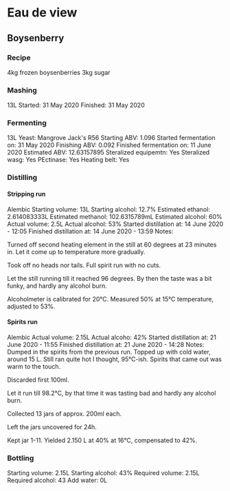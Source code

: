 # Eau de view

## Boysenberry

### Recipe

4kg frozen boysenberries
3kg sugar

### Mashing

13L
Started: 31 May 2020
Finished: 31 May 2020

### Fermenting

13L
Yeast: Mangrove Jack's R56
Starting ABV: 1.096
Started fermentation on: 31 May 2020
Finishing ABV: 0.092
Finished fermentation on: 11 June 2020
Estimated ABV: 12.63157895
Steralized equipemtn: Yes
Steralized wasg: Yes
PEctinase: Yes
Heating belt: Yes

### Distilling

#### Stripping run

Alembic
Starting volume: 13L
Starting alcohol: 12.7%
Estimated ethanol: 2.614083333L
Estimated methanol: 102.6315789mL
Estimated alcohol: 60%
Actual volume: 2.5L
Actual alcohol: 53%
Started distillation at: 14 June 2020 - 12:05
Finished distillation at: 14 June 2020 - 13:59
Notes:

Turned off second heating element in the still at 60 degrees at 23 minutes in. Let it come up to temperature more gradually.

Took off no heads nor tails. Full spirit run with no cuts.

Let the still running till it reached 96 degrees. By then the taste was a bit funky, and hardly any alcohol burn.

Alcoholmeter is calibrated for 20°C. Measured 50% at 15°C temperature, adjusted to 53%.

#### Spirits run


Alembic
Actual volume: 2.15L
Actual alcoho: 42%
Started distillation at: 21 June 2020 - 11:55
Finished distillation at: 21 June 2020 - 14:28
Notes:
Dumped in the spirits from the previous run. Topped up with cold water, around 15 L. Still ran quite hot I thought, 95°C-ish. Spirits that came out was warm to the touch.

Discarded first 100ml.

Let it run till 98.2°C, by that time it was tasting bad and hardly any alcohol burn.

Collected 13 jars of approx. 200ml each.

Left the jars uncovered for 24h.

Kept jar 1-11. Yielded 2.150 L at 40% at 16°C, compensated to 42%.

### Bottling

Starting volume: 2.15L
Starting alcohol: 43%
Required volume: 2.15L
Required alcohol: 43
Add water: 0L